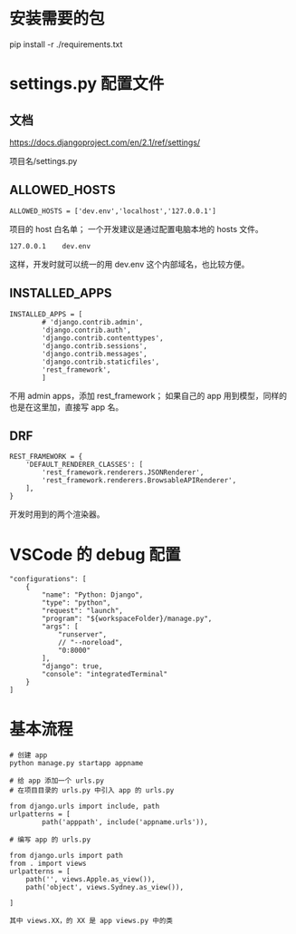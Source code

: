 # 安装需要的包

pip install -r ./requirements.txt

# settings.py 配置文件

## 文档

https://docs.djangoproject.com/en/2.1/ref/settings/

项目名/settings.py

## ALLOWED_HOSTS

```
ALLOWED_HOSTS = ['dev.env','localhost','127.0.0.1']
```
项目的 host 白名单；
一个开发建议是通过配置电脑本地的 hosts 文件。

`127.0.0.1    dev.env`

这样，开发时就可以统一的用 dev.env 这个内部域名，也比较方便。

## INSTALLED_APPS

```
INSTALLED_APPS = [
        # 'django.contrib.admin',
        'django.contrib.auth',
        'django.contrib.contenttypes',
        'django.contrib.sessions',
        'django.contrib.messages',
        'django.contrib.staticfiles',
        'rest_framework',
        ]
```

不用 admin apps，添加 rest_framework；
如果自己的 app 用到模型，同样的也是在这里加，直接写 app 名。

## DRF

```
REST_FRAMEWORK = {
    'DEFAULT_RENDERER_CLASSES': [
        'rest_framework.renderers.JSONRenderer',
        'rest_framework.renderers.BrowsableAPIRenderer',
    ],
}
```

开发时用到的两个渲染器。

# VSCode 的 debug 配置

```
"configurations": [
    {
        "name": "Python: Django",
        "type": "python",
        "request": "launch",
        "program": "${workspaceFolder}/manage.py",
        "args": [
            "runserver",
            // "--noreload",
            "0:8000"
        ],
        "django": true,
        "console": "integratedTerminal"
    }
]
```

# 基本流程

```
# 创建 app
python manage.py startapp appname

# 给 app 添加一个 urls.py
# 在项目目录的 urls.py 中引入 app 的 urls.py

from django.urls import include, path
urlpatterns = [
        path('apppath', include('appname.urls')),

# 编写 app 的 urls.py

from django.urls import path
from . import views
urlpatterns = [
    path('', views.Apple.as_view()),
    path('object', views.Sydney.as_view()),

]

其中 views.XX，的 XX 是 app views.py 中的类

``` 
